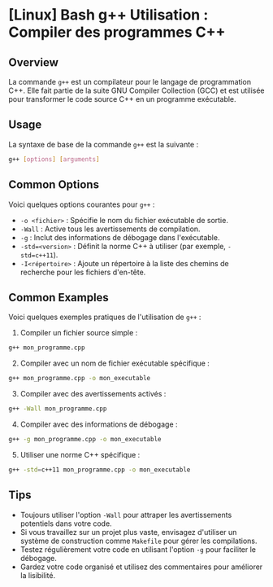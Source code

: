 # [Linux] Bash g++ Utilisation : Compiler des programmes C++

## Overview
La commande `g++` est un compilateur pour le langage de programmation C++. Elle fait partie de la suite GNU Compiler Collection (GCC) et est utilisée pour transformer le code source C++ en un programme exécutable.

## Usage
La syntaxe de base de la commande `g++` est la suivante :

```bash
g++ [options] [arguments]
```

## Common Options
Voici quelques options courantes pour `g++` :

- `-o <fichier>` : Spécifie le nom du fichier exécutable de sortie.
- `-Wall` : Active tous les avertissements de compilation.
- `-g` : Inclut des informations de débogage dans l'exécutable.
- `-std=<version>` : Définit la norme C++ à utiliser (par exemple, `-std=c++11`).
- `-I<répertoire>` : Ajoute un répertoire à la liste des chemins de recherche pour les fichiers d'en-tête.

## Common Examples
Voici quelques exemples pratiques de l'utilisation de `g++` :

1. Compiler un fichier source simple :

```bash
g++ mon_programme.cpp
```

2. Compiler avec un nom de fichier exécutable spécifique :

```bash
g++ mon_programme.cpp -o mon_executable
```

3. Compiler avec des avertissements activés :

```bash
g++ -Wall mon_programme.cpp
```

4. Compiler avec des informations de débogage :

```bash
g++ -g mon_programme.cpp -o mon_executable
```

5. Utiliser une norme C++ spécifique :

```bash
g++ -std=c++11 mon_programme.cpp -o mon_executable
```

## Tips
- Toujours utiliser l'option `-Wall` pour attraper les avertissements potentiels dans votre code.
- Si vous travaillez sur un projet plus vaste, envisagez d'utiliser un système de construction comme `Makefile` pour gérer les compilations.
- Testez régulièrement votre code en utilisant l'option `-g` pour faciliter le débogage.
- Gardez votre code organisé et utilisez des commentaires pour améliorer la lisibilité.